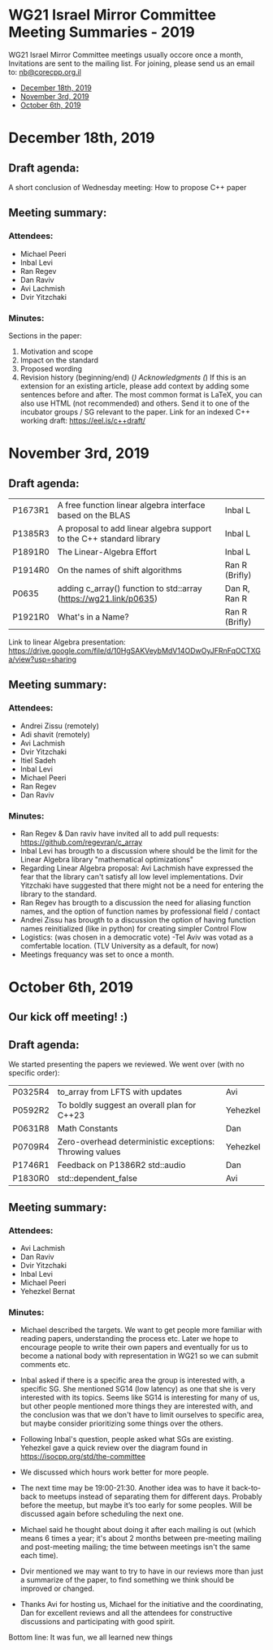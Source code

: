 # WG21 Israel Mirror Committee Meeting Summaries - 2019

WG21 Israel Mirror Committee meetings usually occore once a month, Invitations are sent to the mailing list.
For joining, please send us an email to:  nb@corecpp.org.il

- [December 18th, 2019](#december-18th-2019)
- [November 3rd, 2019](#november-3rd-2019)
- [October 6th, 2019](#october-6th-2019)




# December 18th, 2019

## Draft agenda:
A short conclusion of Wednesday meeting: How to propose C++ paper

## Meeting summary:
### Attendees:
- Michael Peeri
- Inbal Levi
- Ran Regev
- Dan Raviv
- Avi Lachmish
- Dvir Yitzchaki

### Minutes:
Sections in the paper:
1. Motivation and scope
2. Impact on the standard
3. Proposed wording
4. Revision history (beginning/end)
(*) Acknowledgments
(*) If this is an extension for an existing article, please add context by adding some sentences before and after.
The most common format is LaTeX, you can also use HTML (not recommended) and others.
Send it to one of the incubator groups / SG relevant to the paper.
Link for an indexed C++ working draft: https://eel.is/c++draft/

# November 3rd, 2019
## Draft agenda:

| | | |
|-|-|-|
P1673R1  |  A free function linear algebra interface based on the BLAS                     	|    Inbal L
P1385R3  |  A proposal to add linear algebra support to the C++ standard library	|    Inbal L
P1891R0  |  The Linear-Algebra Effort                                                                             	|  Inbal L
P1914R0  |  On the names of shift algorithms                                                                	|  Ran R        (Brifly)
P0635      |  adding c_array() function to std::array  (https://wg21.link/p0635)          	|  Dan R, Ran R
P1921R0  |  What's in a Name?                                                                                       	|     Ran R        (Brifly)

Link to linear Algebra presentation: https://drive.google.com/file/d/10HgSAKVeybMdV14ODwOyJFRnFqOCTXGa/view?usp=sharing

## Meeting summary:
### Attendees:
- Andrei Zissu (remotely)
- Adi shavit (remotely)
- Avi Lachmish
- Dvir Yitzchaki
- Itiel Sadeh
- Inbal Levi
- Michael Peeri
- Ran Regev
- Dan Raviv

### Minutes:
- Ran Regev & Dan raviv have invited all to add pull requests: https://github.com/regevran/c_array
- Inbal Levi has brougth to a discussion where should be the limit for the Linear Algebra library "mathematical optimizations"
- Regarding Linear Algebra proposal: Avi Lachmish have expressed the fear that the library can't satisfy all low level implementations. Dvir Yitzchaki have suggested that there might not be a need for entering the library to the standard.
- Ran Regev has brougth to a discussion the need for aliasing function names, and the option of function names by professional field / contact
- Andrei Zissu has brougth to a discussion the option of having function names reinitialized (like in python) for creating simpler Control Flow
- Logistics: (was chosen in a democratic vote)
-Tel Aviv was votad as a comfertable location. (TLV University as a default, for now)
- Meetings frequancy was set to once a month.

# October 6th, 2019
## Our kick off meeting! :)

## Draft agenda:
We started presenting the papers we reviewed. We went over (with no specific order):

| | | |
|-|-|-|
P0325R4  |  to_array from LFTS with updates      															|  Avi
P0592R2  |  To boldly suggest an overall plan for C++23   											|  Yehezkel
P0631R8  |  Math Constants  																							|  Dan
P0709R4  |  Zero-overhead deterministic exceptions: Throwing values   					|   Yehezkel
P1746R1  |  Feedback on P1386R2 std::audio     																|   Dan
P1830R0  |  std::dependent_false      																				|  Avi

## Meeting summary:
### Attendees:
- Avi Lachmish
- Dan Raviv
- Dvir Yitzchaki
- Inbal Levi
- Michael Peeri
- Yehezkel Bernat

### Minutes:
- Michael described the targets. We want to get people more familiar with reading papers, understanding the process etc.
Later we hope to encourage people to write their own papers and eventually for us to become a national body with representation in WG21 so we can submit comments etc.
- Inbal asked if there is a specific area the group is interested with, a specific SG. She mentioned SG14 (low latency) as one that she is very interested with its topics.
Seems like SG14 is interesting for many of us, but other people mentioned more things they are interested with, and the conclusion was that we don't have to limit ourselves to specific area, but maybe consider prioritizing some things over the others.
- Following Inbal's question, people asked what SGs are existing. Yehezkel gave a quick review over the diagram found in https://isocpp.org/std/the-committee

- We discussed which hours work better for more people. 
- The next time may be 19:00-21:30. Another idea was to have it back-to-back to meetups instead of separating them for different days. Probably before the meetup, but maybe it’s too early for some peoples. Will be discussed again before scheduling the next one.
- Michael said he thought about doing it after each mailing is out (which means 6 times a year; it's about 2 months between pre-meeting mailing and post-meeting mailing; the time between meetings isn't the same each time).
- Dvir mentioned we may want to try to have in our reviews more than just a summarize of the paper, to find something we think should be improved or changed.
- Thanks Avi for hosting us, Michael for the initiative and the coordinating, Dan for excellent reviews and all the attendees for constructive discussions and participating with good spirit.

Bottom line: It was fun, we all learned new things